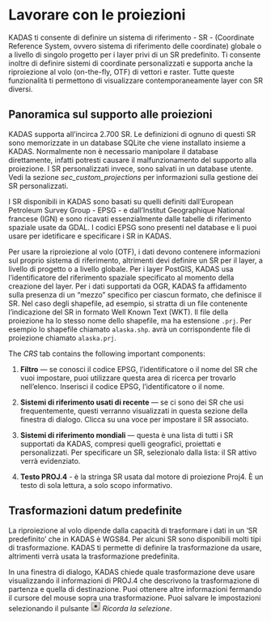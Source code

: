 # Lavorare con le proiezioni <a name="#working-with-projections"></a>

KADAS ti consente di definire un sistema di riferimento - SR - (Coordinate Reference System, ovvero sistema di riferimento delle coordinate) globale o a livello di singolo progetto per i layer privi di un SR predefinito. Ti consente inoltre di definire sistemi di coordinate personalizzati e supporta anche la riproiezione al volo (on-the-fly, OTF) di vettori e raster. Tutte queste funzionalità ti permettono di visualizzare contemporaneamente layer con SR diversi.


## Panoramica sul supporto alle proiezioni <a name="#overview-of-projection-support"></a>

KADAS supporta all’incirca 2.700 SR. Le definizioni di ognuno di questi SR sono memorizzate in un database SQLite che viene installato insieme a KADAS. Normalmente non è necessario manipolare il database direttamente, infatti potresti causare il malfunzionamento del supporto alla proiezione. I SR personalizzati invece, sono salvati in un database utente. Vedi la sezione *sec\_custom\_projections* per informazioni sulla gestione dei SR personalizzati.

I SR disponibili in KADAS sono basati su quelli definiti dall’European Petroleum Survey Group - EPSG - e dall’Institut Geographique National francese (IGN) e sono ricavati essenzialmente dalle tabelle di riferimento spaziale usate da GDAL. I codici EPSG sono presenti nel database e li puoi usare per idetificare e specificare i SR in KADAS.

Per usare la riproiezione al volo (OTF), i dati devono contenere informazioni sul proprio sistema di riferimento, altrimenti devi definire un SR per il layer, a livello di progetto o a livello globale. Per i layer PostGIS, KADAS usa l’identificatore del riferimento spaziale specificato al momento della creazione del layer. Per i dati supportati da OGR, KADAS fa affidamento sulla presenza di un “mezzo” specifico per ciascun formato, che definisce il SR. Nel caso degli shapefile, ad esempio, si stratta di un file contenente l’indicazione del SR in formato Well Known Text (<span id="index-5"></span>WKT). Il file della proiezione ha lo stesso nome dello shapefile, ma ha estensione `.prj`. Per esempio lo shapefile chiamato `alaska.shp`. avrà un corrispondente file di proiezione chiamato `alaska.prj`.

The *CRS* tab contains the following important components:

1.  **Filtro** — se conosci il codice EPSG, l’identificatore o il nome del SR che vuoi impostare, puoi utilizzare questa area di ricerca per trovarlo nell’elenco. Inserisci il codice EPSG, l’identificatore o il nome.

2.  **Sistemi di riferimento usati di recente** — se ci sono dei SR che usi frequentemente, questi verranno visualizzati in questa sezione della finestra di dialogo. Clicca su una voce per impostare il SR associato.

3.  **Sistemi di riferimento mondiali** — questa è una lista di tutti i SR supportati da KADAS, compresi quelli geografici, proiettati e personalizzati. Per specificare un SR, selezionalo dalla lista: il SR attivo verrà evidenziato.

4.  **Testo PROJ.4** - è la stringa SR usata dal motore di proiezione Proj4. È un testo di sola lettura, a solo scopo informativo.

## Trasformazioni datum predefinite <a name="#default-datum-transformations"></a>

La riproiezione al volo dipende dalla capacità di trasformare i dati in un ‘SR predefinito’ che in KADAS è WGS84. Per alcuni SR sono disponibili molti tipi di trasformazione. KADAS ti permette di definire la trasformazione da usare, altrimenti verrà usata la trasformazione predefinita.

In una finestra di dialogo, KADAS chiede quale trasformazione deve usare visualizzando il informazioni di PROJ.4 che descrivono la trasformazione di partenza e quella di destinazione. Puoi ottenere altre informazioni fermando il cursore del mouse sopra una trasformazione. Puoi salvare le impostazioni selezionando il pulsante ![radiobuttonon](../../images/radiobuttonon.png) *Ricorda la selezione*.




